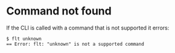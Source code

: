 # Command not found

If the CLI is called with a command that is not supported it errors:

``` shell
$ flt unknown
== Error: flt: "unknown" is not a supported command
```

